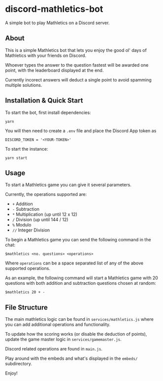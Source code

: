 # discord-mathletics-bot
A simple bot to play Mathletics on a Discord server.

## About
This is a simple Mathletics bot that lets you enjoy the good ol' days of Mathletics with your friends on Discord.

Whoever types the answer to the question fastest will be awarded one point, with the leaderboard displayed at the end. 

Currently incorect answers will deduct a single point to avoid spamming multiple solutions.

## Installation & Quick Start
To start the bot, first install dependencies:
```
yarn
```
You will then need to create a `.env` file and place the Discord App token as 
```
DISCORD_TOKEN = '<YOUR-TOKEN>'
```

To start the instance:
```
yarn start
```

## Usage
To start a Mathletics game you can give it several parameters.

Currently, the operations supported are:
- `+` Addition
- `-` Subtraction
- `*` Multiplication (up until 12 x 12)
- `/` Division (up until 144 / 12)
- `%` Modulo
- `//` Integer Division

To begin a Mathletics game you can send the following command in the chat:
```
$mathletics <no. questions> <operations>
```
Where `operations` can be a space separated list of any of the above supported operations.

As an example, the following command will start a Mathletics game with 20 questions with both addition and subtraction questions chosen at random:
```
$mathletics 20 + -
```

## File Structure
The main mathletics logic can be found in `services/mathletics.js` where you can add additional operations and functionality.

To update how the scoring works (or disable the deduction of points), update the game master logic in `services/gamemaster.js`.

Discord related operations are found in `main.js`.

Play around with the embeds and what's displayed in the `embeds/` subdirectory.

Enjoy!
